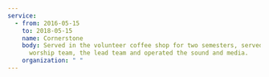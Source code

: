 ```yaml
---
service:
  - from: 2016-05-15
    to: 2018-05-15
    name: Cornerstone
    body: Served in the volunteer coffee shop for two semesters, served on the
      worship team, the lead team and operated the sound and media.
    organization: " "
---
```

